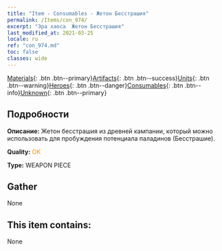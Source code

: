 ```yaml
---
title: "Item - Consumables - Жетон Бесстрашия"
permalink: /Items/con_974/
excerpt: "Эра хаоса  Жетон Бесстрашия"
last_modified_at: 2021-03-25
locale: ru
ref: "con_974.md"
toc: false
classes: wide
---
```

 [Materials](/ru/Items/){: .btn .btn--primary}[Artifacts](/ru/Items/Artifacts/){: .btn .btn--success}[Units](/ru/Items/Units/){: .btn .btn--warning}[Heroes](/ru/Items/Heroes/){: .btn .btn--danger}[Consumables](/ru/Items/Consumables/){: .btn .btn--info}[Unknown](/ru/Items/Unknown/){: .btn .btn--primary}

## Подробности
 **Описание:** Жетон бесстрашия из древней кампании, который можно использовать для пробуждения потенциала паладинов (Бесстрашие).

 **Quality:** <span style="color: #FF8C00">OK</span>

 **Type:** WEAPON PIECE

## Gather

  None

## This item contains:

  None

